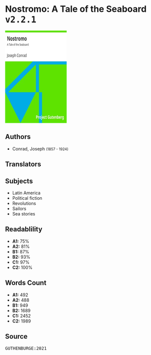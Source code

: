 # Nostromo: A Tale of the Seaboard <kbd>v2.2.1</kbd>

![](./cover.medium.jpg "")

## Authors


 - Conrad, Joseph <small>(1857 - 1924)</small>

## Translators



## Subjects


 - Latin America
 - Political fiction
 - Revolutions
 - Sailors
 - Sea stories

## Readablility


 - **A1:** 75%
 - **A2:** 81%
 - **B1:** 87%
 - **B2:** 93%
 - **C1:** 97%
 - **C2:** 100%

## Words Count


 - **A1:** 492
 - **A2:** 488
 - **B1:** 949
 - **B2:** 1689
 - **C1:** 2452
 - **C2:** 1989

## Source


<kbd>GUTHENBURGE:2021</kbd>
